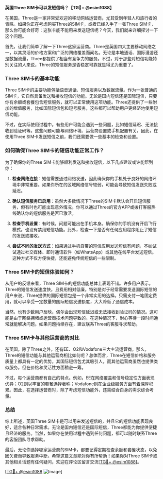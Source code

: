 **英国Three SIM卡可以发短信吗？【TG💪+ @esim1088】**

在英国，Three是一家非常受欢迎的移动网络运营商，尤其受到年轻人和旅行者的青睐。如果你正在考虑购买Three的SIM卡，或者已经入手了一张Three SIM卡，那么你可能会好奇：这张卡能不能用来发送短信呢？今天，我们就来详细探讨一下这个问题。

首先，让我们简单了解一下Three这家运营商。Three是英国四大主要移动网络之一，以其灵活的价格方案和广泛的网络覆盖而闻名。无论是本地通话、国际漫游还是数据流量，Three都提供了相当有竞争力的服务。不过，对于那些对短信功能特别关注的人来说，Three的短信服务是否稳定可靠就显得尤为重要了。

### Three SIM卡的基本功能

Three SIM卡的主要功能包括语音通话、短信服务以及数据流量。作为一张普通的SIM卡，它自然具备发送和接收短信的功能。无论是国内短信还是国际短信，只要你有余额或套餐包含短信服务，就可以正常使用这项功能。Three还提供了一些附加的增值服务，比如国际短信包和短号服务，这些都可以帮助用户更经济地使用短信功能。

不过，在实际使用过程中，有些用户可能会遇到一些问题，比如短信延迟、无法接收到验证码等。这些问题可能与网络环境、运营商设置或手机配置有关。因此，在使用Three SIM卡发送短信之前，我们还需要做一些基本的检查和设置。

### 如何确保Three SIM卡的短信功能正常工作？

为了确保你的Three SIM卡能够顺利发送和接收短信，以下几点建议或许能帮到你：

1. **检查网络连接**：短信需要通过网络发送，因此确保你的手机处于良好的网络环境中非常重要。如果你所在的区域网络信号较弱，可能会导致短信发送失败或延迟。
   
2. **确认短信服务已启用**：虽然大多数情况下Three的SIM卡默认会开启短信服务，但有时也可能出现意外情况。你可以通过Three的官方APP或拨打客服热线确认你的短信服务是否已激活。

3. **检查手机设置**：有时候，问题可能出在手机本身。确保你的手机没有开启飞行模式，也没有禁用短信功能。此外，检查一下是否有任何应用程序阻止了短信的发送或接收。

4. **尝试不同的发送方式**：如果通过手机自带的短信应用发送短信有问题，不妨试试通过社交媒体、即时通讯软件（如WhatsApp）或其他在线平台发送短信。这种方式不仅方便快捷，还能避免传统短信的一些限制。

### Three SIM卡的短信体验如何？

从用户的反馈来看，Three SIM卡的短信功能总体上表现不错。许多用户表示，Three的短信发送速度快，且费用相对低廉。特别是对于经常需要发送国际短信的用户来说，Three提供的国际短信包是一个非常实用的选择。只需支付一笔固定费用，就可以享受一定数量的国际短信发送额度，大大降低了通信成本。

当然，也有少数用户反映，偶尔会出现短信延迟或无法接收到验证码的情况。这可能是由于网络拥堵或运营商技术问题导致的。在这种情况下，耐心等待一段时间通常就能解决问题。如果问题持续存在，建议联系Three的客服寻求帮助。

### Three SIM卡与其他运营商的对比

在英国，除了Three之外，还有EE、O2和Vodafone三大主流运营商。那么，Three的短信功能与其他运营商相比如何呢？总体而言，Three在短信价格和服务质量上都具有一定的优势。其国际短信包尤其吸引人，而其他运营商虽然也提供类似服务，但在价格和灵活性方面稍逊一筹。

不过，每个运营商都有自己的特点。例如，EE在网络覆盖和信号稳定性方面表现优异；O2则以丰富的套餐选择著称；Vodafone则在企业级服务方面有着深厚积累。因此，在选择运营商时，除了考虑短信功能外，还需结合自身的需求综合考量。

### 总结

综上所述，英国Three SIM卡是可以用来发送短信的，并且它的短信功能表现良好，适合各种日常需求。无论是国内短信还是国际短信，Three都能为你提供便捷且经济的服务。当然，如果你在使用过程中遇到任何问题，都可以随时联系Three的客服团队寻求帮助。

最后，无论你选择哪家运营商的SIM卡，都要记得定期检查余额和套餐状态，以免因欠费而导致服务中断。希望这篇文章能对你有所帮助！如果你对Three SIM卡或其他相关话题有任何疑问，欢迎在评论区留言交流[[TG💪+ @esim1088](https://t.me/s/esim1088)]。

[[TG💪+ @esim1088](https://t.me/s/esim1088) ![Image](https://i.postimg.cc/4NQfJmqS/Snipaste-2025-05-13-00-14-12.png)]